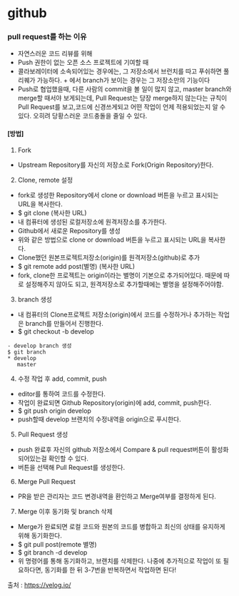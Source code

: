 # github

### pull request를 하는 이유
- 자연스러운 코드 리뷰를 위해
- Push 권한이 없는 오픈 소스 프로젝트에 기여할 때
- 콜라보레이터에 소속되어있는 경우에는, 그 저장소에서 브런치를 따고 푸쉬하면 풀리퀘가 가능하다. + 에서 branch가 보이는 경우는 그 저장소만의 기능이다
- Push로 협업했을때, 다른 사람의 commit을 볼 일이 많지 않고, master branch와 merge할 때서야 보게되는데, Pull Request는 당장 merge하지 않는다는 규칙이 Pull Request를 보고,코드에 신경쓰게되고 어떤 작업이 언제 적용되었는지 알 수 있다. 오히려 당황스러운 코드충돌을 줄일 수 있다.

#### [방법]
1. Fork
- Upstream Repository를 자신의 저장소로 Fork(Origin Repository)한다.
2. Clone, remote 설정
- fork로 생성한 Repository에서 clone or download 버튼을 누르고 표시되는 URL을 복사한다.
- $ git clone (복사한 URL)
- 내 컴퓨터에 생성된 로컬저장소에 원격저장소를 추가한다.
- Github에서 새로운 Repository를 생성
- 위와 같은 방법으로 clone or download 버튼을 누르고 표시되는 URL을 복사한다.
- Clone했던 원본프로젝트저장소(origin)를 원격저장소(github)로 추가
- $ git remote add post(별명) (복사한 URL)
- fork, clone한 프로젝트는 origin이라는 별명이 기본으로 추가되어있다. 때문에 따로 설정해주지 않아도 되고, 원격저장소로 추가할때에는 별명을 설정해주어야함.

3. branch 생성
- 내 컴퓨터의 Clone프로젝트 저장소(origin)에서 코드를 수정하거나 추가하는 작업은 branch를 만들어서 진행한다.
- $ git checkout -b develop<br>
```
- develop branch 생성
$ git branch
* develop
   master
```
4. 수정 작업 후 add, commit, push
- editor를 통하여 코드를 수정한다.
- 작업이 완료되면 Github Repository(origin)에 add, commit, push한다.
- $ git push origin develop
- push할때 develop 브랜치의 수정내역을 origin으로 푸시한다.
5. Pull Request 생성
- push 완료후 자신의 github 저장소에서 Compare & pull request버튼이 활성화 되어있는걸 확인할 수 있다.
- 버튼을 선택해 Pull Request를 생성한다.
6. Merge Pull Request
- PR을 받은 관리자는 코드 변경내역을 환인하고 Merge여부를 결정하게 된다.
7. Merge 이후 동기화 및 branch 삭제
- Merge가 완료되면 로컬 코드와 원본의 코드를 병합하고 최신의 상태를 유지하게 위해 동기화한다.
- $ git pull post(remote 별명)
- $ git branch -d develop
- 위 명령어를 통해 동기화하고, 브랜치를 삭제한다. 나중에 추가적으로 작업이 또 필요하다면, 동기화를 한 뒤 3-7번을 반복하면서 작업하면 된다!


출처 : https://velog.io/